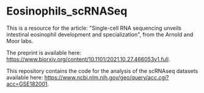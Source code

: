 # Eosinophils_scRNASeq

This is a resource for the article: "Single-cell RNA sequencing unveils intestinal eosinophil development and specialization", from the Arnold and Moor labs. 

The preprint is available here: https://www.biorxiv.org/content/10.1101/2021.10.27.466053v1.full.

This repository contains the code for the analysis of the scRNAseq datasets available here: https://www.ncbi.nlm.nih.gov/geo/query/acc.cgi?acc=GSE182001.

